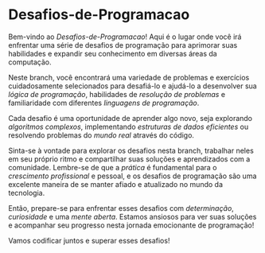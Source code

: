 # **Desafios-de-Programacao**

Bem-vindo ao *Desafios-de-Programacao*! Aqui é o lugar onde você irá enfrentar uma série de desafios de programação para aprimorar suas habilidades e expandir seu conhecimento em diversas áreas da computação.

Neste branch, você encontrará uma variedade de problemas e exercícios cuidadosamente selecionados para desafiá-lo e ajudá-lo a desenvolver sua *lógica de programação*, habilidades de *resolução de problemas* e familiaridade com diferentes *linguagens de programação*.

Cada desafio é uma oportunidade de aprender algo novo, seja explorando *algoritmos complexos*, implementando *estruturas de dados eficientes* ou resolvendo problemas do *mundo real* através do código.

Sinta-se à vontade para explorar os desafios nesta branch, trabalhar neles em seu próprio ritmo e compartilhar suas soluções e aprendizados com a comunidade. Lembre-se de que a *prática* é fundamental para o *crescimento profissional* e pessoal, e os desafios de programação são uma excelente maneira de se manter afiado e atualizado no mundo da tecnologia.

Então, prepare-se para enfrentar esses desafios com *determinação*, *curiosidade* e uma *mente aberta*. Estamos ansiosos para ver suas soluções e acompanhar seu progresso nesta jornada emocionante de programação!

Vamos codificar juntos e superar esses desafios!
